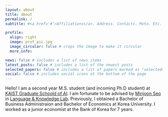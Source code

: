 ```yaml
---
layout: about
title: about
permalink: /
subtitle: #<a href='#'>Affiliations</a>. Address. Contacts. Moto. Etc.

profile:
  align: right
  image: prof_pic.jpg
  image_circular: false # crops the image to make it circular
  more_info: 

news: false # includes a list of news items
latest_posts: false # includes a list of the newest posts
selected_papers: false # includes a list of papers marked as "selected={true}"
social: false # includes social icons at the bottom of the page
---
```


Hello! I am a second year M.S. student (and incoming Ph.D student) at [KAIST Graduate Schoold of AI](https://gsai.kaist.ac.kr/). I am fortunate to be advised by [Minjoon Seo](https://seominjoon.github.io) in [Language & Knowledge Lab](https://LKLab.kaist.ac.kr/). Previously, I obtained a Bachelor of Business Administraion and Bachelor of Economics at Korea University. I worked as a junior economist at the Bank of Korea for 7 years.